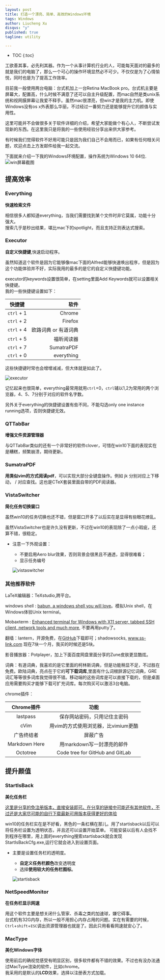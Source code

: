 ```yaml
---
layout: post
title: 打造一个漂亮、简单、高效的Windows环境
tags: Windows
author: Liucheng Xu
disqus: "y"
published: true
tagline: utility

---
```


* TOC
{:toc}

工欲善其事，必先利其器。作为一个从事计算机行业的人，可能每天面对的最多的就是我们的电脑了，那么一个可心的操作环境显然必不可少。不仅仅是为了心情愉悦，同时也是为了提高工作效率。

目前我一般使用两台电脑：台式机加上一台Retina MacBook pro。台式机主要是屏幕大，配置高，什么时候不满意了还可以自主升级配置，而mac自然是类unix系统和视网膜屏幕让我爱不释手。虽然mac很漂亮，但win才是我的主力机。即使Windows没有os x外表那么华丽，不过经过一番努力还是能够提升它的颜值与实用性。

这里可能并不会做很多关于软件详细的介绍，希望大家能做个有心人，不断尝试发现新的东西。在这里我只是将我的一些使用经验分享出来供大家参考。  

有时候我们觉得软件不好用可能只是因为我们自己不会用而已，如果有任何相关问题，欢迎点击上方发邮件给我一起交流。

下面就来介绍一下我的Windows环境配置，操作系统为Windows 10 64位.  
![win屏幕截图](/images/blog/2016/01-20/win-screen.png)



## 提高效率

### Everything

**快速检索文件**

相信很多人都知道everything，当我们需要找到某个文件时非它莫属，功能十分强大。  
搜索几乎是秒出结果，堪比mac下的spotlight，而且支持正则表达式搜索。

### Executor

**自定义快捷键**,快速启动程序。

虽然知道这个软件是因为它能够像mac下面的Alfred能够快速唤出程序，但是因为这个功能体验并不好，实际我用的最多的是它的自定义快捷键功能。

executor的keywords设置很简单，在setting里面Add Keywords就可以设置相关快捷键。  
我的一些快捷键设置如下：

| 快捷键 | 软件 |
|--------|--------:|
|  <code>ctrl</code> + 1      | Chrome       |
|  <code>ctrl</code> + 2      | Firefox       |
|  <code>ctrl</code> + 4      | 欧路词典 or 有道词典   |
|  <code>ctrl</code> + 5      | 福昕阅读器       |
|  <code>ctrl</code> + 7      | SumatraPDF       |
|  <code>ctrl</code> + 0      | everything       |

这些快捷键时常也会增增减减，但大体就是如此了。

![executor](/images/blog/2016/01-20/executor.jpg)

记忆起来也很简单，everything最常用就用<code>ctrl</code>+0，<code>ctrl</code>辅以1,2为常用的两个浏览器，4、5、7分别于对应的软件名字数。

另外关于everything的快捷键设置有些不同，不能勾选only one instance running选项，否则快捷键无效。

### QTTabBar

**增强文件资源管理器**

与QTTabBar类似的还有一个非常好的软件clover，可惜在win10下面的表现实在是糟糕，频繁崩溃，期待更新。

### SumatraPDF

**用类似vim的方式阅读pdf**，可以实现大部分全键盘操作。例如 jk 分别对应上下移动， / 对应查找。这也是CTeX套装里面自带的PDF阅读器。

### VistaSwitcher

**简化任务切换窗口**

虽然win10的任务切换也还不错，但是窗口开多了以后实在是显得有些眼花缭乱。

虽然VistaSwitcher也是许久没有更新，不过在win10的表现除了一点小瑕疵，还算不错，很稳定。

- 注意一下外观设置：
	- 不要启用Aero blur效果，否则背景会很黑且不通透，显得很难看；
	- 显示任务编号

	![vistaswitcher](/images/blog/2016/01-20/vistaswitcher.png)

### 其他推荐软件

LaTeX编辑器：TeXstudio,跨平台。

windows shell : [babun, a windows shell you will love](http://babun.github.io/)。模拟Unix shell，在Windows体验Unix terminal。

Mobaxterm : [Enhanced terminal for Windows with X11 server, tabbed SSH client, network tools and much more](http://mobaxterm.mobatek.net/), 不要再用putty了。

翻墙：lantern，开源免费，在[GitHub](https://github.com/getlantern/lantern)下载即可；shadowsocks, www.ss-link.com 现在7块一个月，我买的时候还是5块。

影音播放器：Potplayer，加上下面百度网盘里面分享的Zune皮肤更显酷炫。

词典：有道词典，我喜欢的是它里面的柯林斯词典，但是功能稍显不足，不过胜在免费。欧陆词典，亮点在于它的**可下载词库**,里面有什么词根辞源记忆词典，GRE词汇等等很多词库我觉得很不错。移动端的这些词库是可以直接下载的，但是桌面应用需要购买才能够下载可扩充词库。每次购买可以激活3台电脑。

chrome插件：

Chrome插件       |功能                
:--------:|:--------:
lastpass       |保存网站密码，只用记住主密码       
cVim           |用vim的方式使用浏览器，比vimium更酷
广告终结者     |屏蔽广告                           
Markdown Here  |用markdown写一封漂亮的邮件       
Octotree       |Code tree for GitHub and GitLab    

## 提升颜值

### StartIsBack

**美化任务栏**

[这里是分享的免注册版本，直接安装即可。在分享的链接中可能还有其他软件，不过还是大家尽可能的自行下载最新可用版本获得更好的体验](http://pan.baidu.com/share/home?uk=1731296444&view=share#category/type=0)

win10的任务栏实在是不好看，黑色的一条杠横在那儿。用了startisback以后可以将任务栏设置为透明状态，并且还可以设置开始菜单。
可能安装以后有人会找不到程序在哪里，用上面的everything搜索startisback就会发现StartIsBackCfg.exe,运行它就会进入到设置页面。

- 主要是设置任务栏的透明度。
	- **自定义任务栏颜色**改变透明度
	- 选择**使用较大的任务栏图标**。
  
	![startisback](/images/blog/2016/01-20/startisback.png)

### NetSpeedMonitor

**在任务栏显示网速**

用这个软件主要是想关闭什么管家、杀毒之类的加速球，嫌它碍事。  
台式机有32G内存，所以一般不用担心内存占用的问题。实在有需要的时候，<code>Ctrl</code>+<code>shift</code>+<code>ESC</code>调出资源管理器也就是了。因此只用看看网速就安心了。

### MacType

**美化Windows字体**

使用前后的确视觉感受有明显区别，很多软件都有不错的效果。不过也有没办法通过MacType渲染的软件，比如chrome。  
我采用的是默认的**LCD**效果，选择以注册表方式加载。



